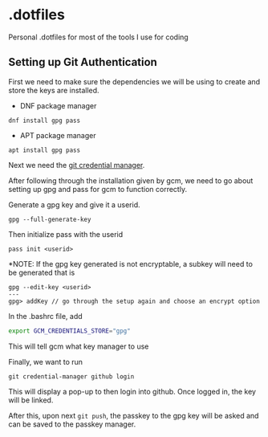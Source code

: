 # .dotfiles
Personal .dotfiles for most of the tools I use for coding


## Setting up Git Authentication

First we need to make sure the dependencies we will be using to create and store the keys are installed.

- DNF package manager
```
dnf install gpg pass
```

- APT package manager
```
apt install gpg pass
```

Next we need the [git credential manager](https://github.com/git-ecosystem/git-credential-manager/tree/main).

After following through the installation given by gcm, we need to go about setting up gpg and pass for gcm to function correctly.

Generate a gpg key and give it a userid.
```
gpg --full-generate-key
```

Then initialize pass with the userid
```
pass init <userid>
```

\*NOTE: If the gpg key generated is not encryptable, a subkey will need to be generated that is
```
gpg --edit-key <userid>
---
gpg> addKey // go through the setup again and choose an encrypt option
```

In the .bashrc file, add
```bash
export GCM_CREDENTIALS_STORE="gpg"
```
This will tell gcm what key manager to use

Finally, we want to run
```
git credential-manager github login
```
This will display a pop-up to then login into github. Once logged in, the key will be linked.

After this, upon next `git push`, the passkey to the gpg key will be asked and can be saved to the passkey manager.

